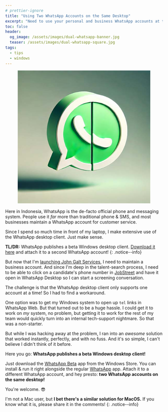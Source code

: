 ```yaml
---
# prettier-ignore
title: "Using Two WhatsApp Accounts on the Same Desktop"
excerpt: "Need to use your personal and business WhatsApp accounts at the same time on the same desktop? Here's how!"
toc: false
header:
  og_image: /assets/images/dual-whatsapp-banner.jpg
  teaser: /assets/images/dual-whatsapp-square.jpg
tags:
  - tips
  - windows
---
```


<figure class="align-left drop-image">
    <img src="/assets/images/dual-whatsapp-square.jpg">
</figure>

Here in Indonesia, WhatsApp is the de-facto official phone and messaging system. People use it _far_ more than traditional phone & SMS, and most businesses maintain a WhatsApp account for customer service.

Since I spend so much time in front of my laptop, I make extensive use of the WhatsApp desktop client. Just make sense.

**TL/DR:** WhatsApp publishes a beta Windows desktop client. [Download it here](https://apps.microsoft.com/detail/9nbdxk71nk08) and attach it to a second WhatsApp account!
{: .notice--info}

But now that I'm [launching John Galt Services](/betting-on-bali-my-journey-into-the-offshoring-business), I need to maintain a business account. And since I'm deep in the talent-search process, I need to be able to click on a candidate's phone number in [JobStreet](https://id.jobstreet.com/) and have it open in WhatsApp Desktop so I can start a screening conversation.

The challenge is that the WhatsApp desktop client only supports one account at a time! So I had to find a workaround.

One option was to get my Windows system to open up `tel` links in WhatsApp Web. But that turned out to be a huge hassle. I could get it to work on _my_ system, no problem, but getting it to work for the rest of my team would quickly turn into an internal tech-support nightmare. So that was a non-starter.

But while I was hacking away at the problem, I ran into an _awesome_ solution that worked instantly, perfectly, and with no fuss. And it's so simple, I can't believe I didn't think of it before.

Here you go: **WhatsApp publishes a beta Windows desktop client!**

Just download the [WhatsApp Beta](https://apps.microsoft.com/detail/9nbdxk71nk08) app from the Windows Store. You can install & run it right alongside the regular [WhatsApp](https://apps.microsoft.com/detail/9nksqgp7f2nh) app. Attach it to a different WhatsApp account, and hey presto: **two WhatsApp accounts on the same desktop!**

You're welcome. 😎

I'm not a Mac user, but **I bet there's a similar solution for MacOS.** If you know what it is, please share it in the comments!
{: .notice--info}
